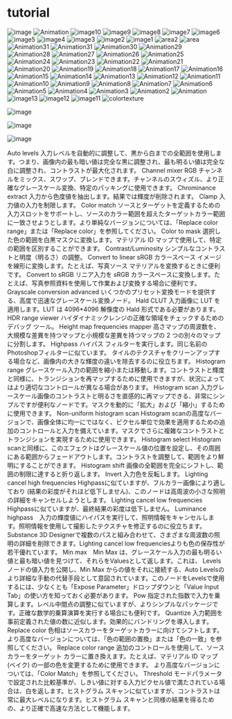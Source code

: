 # tutorial

![image](https://github.com/slringal/tutorial/assets/80476008/96d9e937-8937-4861-8902-acbf4986c98e)
![Animation](https://github.com/slringal/tutorial/assets/80476008/06d25e65-e865-448b-891d-1ab79c3ddc4c)
![image10](https://github.com/slringal/tutorial/assets/80476008/6f4855f5-8042-4b82-b107-c97c097a673a)
![image9](https://github.com/slringal/tutorial/assets/80476008/0fe39ced-daf1-450a-9164-4e73f80d627f)
![image8](https://github.com/slringal/tutorial/assets/80476008/3c92799a-f021-438c-a926-2e4e6708a923)
![image7](https://github.com/slringal/tutorial/assets/80476008/5c1a6c46-1a77-476d-b773-2727ab2ff313)
![image6](https://github.com/slringal/tutorial/assets/80476008/dd650005-330e-4848-959c-c071f6fd1efd)
![image5](https://github.com/slringal/tutorial/assets/80476008/f48777be-ab8e-498e-94ab-ce79f1b11147)
![image4](https://github.com/slringal/tutorial/assets/80476008/9c3ac35f-5219-44b3-9dd4-a6dfc681fcf0)
![image3](https://github.com/slringal/tutorial/assets/80476008/5e58bb23-a246-4a1e-88b8-4be0b59e3faa)
![image2](https://github.com/slringal/tutorial/assets/80476008/e0489140-afab-48cd-96f8-1f5dbe25f2d6)
![image1](https://github.com/slringal/tutorial/assets/80476008/53f382d9-4d07-4223-b54e-881590760892)
![area2](https://github.com/slringal/tutorial/assets/80476008/e6792187-d0cb-4a81-93d4-d55d88cfe03f)
![area](https://github.com/slringal/tutorial/assets/80476008/a89b8d46-f633-49ea-a7a8-2573a9d29795)
![Animation31](https://github.com/slringal/tutorial/assets/80476008/720c2e7e-28fd-4bec-a29f-602deec1bee5)
![Animation31](https://github.com/slringal/tutorial/assets/80476008/bf5a595c-3091-4545-91fb-9c6b19a03fca)
![Animation30](https://github.com/slringal/tutorial/assets/80476008/eaf82921-31a4-4783-8a39-c5b8e2107d56)
![Animation29](https://github.com/slringal/tutorial/assets/80476008/9fe44ec9-adb0-4a43-a3d9-88d787234f91)
![Animation28](https://github.com/slringal/tutorial/assets/80476008/81d92d9d-9dbf-433a-bd41-bc0aeecf632a)
![Animation27](https://github.com/slringal/tutorial/assets/80476008/21241b51-9a56-4635-a8c3-d265d1d0a657)
![Animation26](https://github.com/slringal/tutorial/assets/80476008/fba7ec9d-1deb-4d36-89b4-8d6c0a964190)
![Animation25](https://github.com/slringal/tutorial/assets/80476008/b4daae99-0d6c-4758-a59a-9a6652e2f40e)
![Animation24](https://github.com/slringal/tutorial/assets/80476008/1fcb1b11-7d48-483c-bef9-b5d1db371cab)
![Animation23](https://github.com/slringal/tutorial/assets/80476008/9eade1f8-6cc8-44e4-837b-53736daab97b)
![Animation22](https://github.com/slringal/tutorial/assets/80476008/5e2f5617-a341-434e-961d-f715cbbff50b)
![Animation21](https://github.com/slringal/tutorial/assets/80476008/4f784fde-eafc-486d-be23-6bef5aa9fe65)
![Animation20](https://github.com/slringal/tutorial/assets/80476008/69e93536-a7d4-4ff1-ae75-fd89418799e1)
![Animation19](https://github.com/slringal/tutorial/assets/80476008/4277ab70-4e16-4303-8b0d-22c2c744af56)
![Animation18](https://github.com/slringal/tutorial/assets/80476008/7cdb815a-d06d-4592-b4e4-6d85dba67750)
![Animation17](https://github.com/slringal/tutorial/assets/80476008/585e74bf-72d9-4cef-9f63-4bca8ef0ac1e)
![Animation16](https://github.com/slringal/tutorial/assets/80476008/8d2a8b7c-6c18-4f48-be4c-ee4010861674)
![Animation15](https://github.com/slringal/tutorial/assets/80476008/7065bbd5-dad4-47fb-8e4e-4f8cb935d866)
![Animation14](https://github.com/slringal/tutorial/assets/80476008/f6d88e91-b15f-40a3-89cc-4ecaab252ca2)
![Animation13](https://github.com/slringal/tutorial/assets/80476008/ade618a3-2723-4b4e-ba08-30e2e3c94d38)
![Animation12](https://github.com/slringal/tutorial/assets/80476008/d848e971-0cec-44f4-83af-75f3cb0fbf68)
![Animation11](https://github.com/slringal/tutorial/assets/80476008/e65ceb0e-3c55-4bb2-b836-8d60470a399f)
![Animation10](https://github.com/slringal/tutorial/assets/80476008/72907603-20e7-4290-afd1-9ad5e051318c)
![Animation9](https://github.com/slringal/tutorial/assets/80476008/269c6336-0cbb-4c72-9612-ce109c623234)
![Animation8](https://github.com/slringal/tutorial/assets/80476008/274352b9-9155-409c-931a-709f571331be)
![Animation7](https://github.com/slringal/tutorial/assets/80476008/eebba142-c416-4026-9e8a-74bad6efec4c)
![Animation6](https://github.com/slringal/tutorial/assets/80476008/0bd3fed1-1112-4dd7-8d7e-fcb7a654a365)
![Animation5](https://github.com/slringal/tutorial/assets/80476008/cc00713c-d576-4ef3-9c3a-6e661c54a011)
![Animation4](https://github.com/slringal/tutorial/assets/80476008/9ee48df5-5d95-4a13-90f8-1f696de84d6f)
![Animation3](https://github.com/slringal/tutorial/assets/80476008/693b30bb-c7d8-49e6-9355-93474c128cbb)
![Animation2](https://github.com/slringal/tutorial/assets/80476008/08c5990f-358b-431f-8584-f233ab0f5f9e)
![Animation](https://github.com/slringal/tutorial/assets/80476008/b7d0d3a9-160c-4cd5-8fee-4ead8752f89a)
![image13](https://github.com/slringal/tutorial/assets/80476008/68ca9f9f-079e-4171-93a2-d4b4d9dd1d18)
![image12](https://github.com/slringal/tutorial/assets/80476008/c592ff37-40b7-4e85-a37b-485b6cac37fd)
![image11](https://github.com/slringal/tutorial/assets/80476008/9f924ca7-a4ef-48f0-9106-42ca31ff1cfc)
![colortexture](https://github.com/slringal/tutorial/assets/80476008/cecde3e2-ea1d-4ff1-9537-0e0c80165f81)

![image](https://github.com/slringal/tutorial/assets/80476008/2c849ad4-5ee6-4633-acbf-364b07da4ee2)


![image](https://github.com/slringal/tutorial/assets/80476008/a229288e-bb27-4527-a0e7-a41f6dd5c6fc)

![image](https://github.com/slringal/tutorial/assets/80476008/bf9c6e6c-d334-4218-870c-e05f4f6735f4)

Auto levels 入力レベルを自動的に調整して、黒から白までの全範囲を使用します。つまり、画像内の最も暗い値は完全な黒に調整され、最も明るい値は完全な白に調整され、コントラストが最大化されます。
Channel mixer RGB チャンネルをミックス、スワップ、ブレンドできます。チャンネルのスウィズル、より正確なグレースケール変換、特定のパッキングに使用できます。
Chrominance extract 入力から色度値を抽出します。結果では輝度が削除されます。
Clamp 入力値の入力を制限します。
Color match ソースとターゲットを定義するための入力スロットをサポートし、ソースのカラー範囲を超えたターゲットカラー範囲に一致させようとします。より単純なバージョンについては、「Replace color range」または「Replace color」を参照してください。
Color to mask 選択した色の範囲を白黒マスクに変換します。マテリアル ID マップで使用して、特定の範囲を区別することができます。
Contrast/Luminosity シンプルなコントラストと明度（明るさ）の調整。
Convert to linear sRGB カラースペース イメージを線形に変換します。たとえば、写真ソース マテリアルを変換するときに便利です。
Convert to sRGB リニア入力を sRGB カラースペースに変換します。たとえば、写真参照資料を使用して作業および変換する場合に便利です。
Grayscale conversion advanced いくつかのプリセット変換モードを提供する、高度で迅速なグレースケール変換ノード。
Hald CLUT 入力画像に LUT を適用します。LUT は 4096*4096 解像度の Hald 形式である必要があります。
HDR range viewer ハイダイナミックレンジの正確な領域をチェックするためのデバッグ ツール。
Height map frequencies mapper 高さマップの周波数を、大規模な差異を持つマップと小規模な差異を持つマップの 2 つの別々のマップに分割します。
Highpass ハイパス フィルターを実行します。同じ名前の Photoshopフィルターに似ています。
タイルのテクスチャをクリーンアップする場合など、画像内の大きな輝度の違いを除去するのに役立ちます。
Histogram range グレースケール入力の範囲を縮小または移動します。コントラストと輝度と同様に、トランジションを再マップするために使用できますが、状況によってはより適切なコントロールが異なる場合があります。
Histogram scan 入力グレースケール画像のコントラストと明るさを直感的に再マップできる、非常にシンプルですが便利なノードです。マスクを動的に「拡大」および「縮小」するために使用できます。
Non-uniform histogram scan Histogram scanの高度なバージョンで、画像全体に均一にではなく、ピクセル単位で効果を適用するための追加のコントロールと入力を備えています。マスクでさらに複雑なコントラストとトランジションを実現するために使用できます。
Histogram select Histogram scanと同様に、このエフェクトはグレースケール値の位置を設定し、その周囲にある範囲からフェードアウトします。コントラストを調整して、範囲をより鮮明にすることができます。
Histogram shift 画像の全範囲を完全にシフトし、範囲の制限に達すると折り返します。
Invert 入力色を反転します。
Lighting cancel high frequencies Highpassに似ていますが、フルカラー画像により適しており (結果の彩度がそれほど低下しません)、このノードは高周波の小さな照明の詳細をキャンセルしようとします。
Lighting cancel low frequencies　Highpassに似ていますが、最終結果の彩度は低下しません。
Luminance highpass　入力の輝度値にハイパスを実行して、照明情報をキャンセルします。照明情報を使用して撮影したテクスチャを修正するのに役立ちます。Substance 3D Designerで複数のパスと組み合わせて、さまざまな周波数の照明の詳細を削除できます。Lighting cancel low frequenciesよりも色の保存性が若干優れています。
Min max　Min Max は、グレースケール入力の最も明るい値と最も暗い値を見つけて、それらをValuesとして返します。これは、 Levelsノードの値入力を公開し、Min Max からの値をそれに接続する、Auto Levelsのより詳細な手動の代替手段として意図されています。このノードをLevelsで使用するには、少なくとも「Expose Parameter」ドロップダウンと「Value Input Tab」の使い方を知っておく必要があります。
Pow 指定された指数で入力を乗算します。レベル中間点の調整に似ていますが、よりシンプルなパッケージです。正確な数学的乗算演算を実行する場合にも便利です。
Quantize 入力範囲を事前定義された値の数に近似します。効果的にバンドリングを導入します。
Replace color 色相はソースカラーをターゲットカラーに向けてシフトします。より高度なバージョンについては、「色の範囲の置換」または「色の一致」を参照してください。
Replace color range 追加のコントロールを使用して、ソース カラーをターゲット カラーに置き換えます。たとえば、マテリアル ID マップ (ベイク) の一部の色を変更するために使用できます。 より高度なバージョンについては、「Color Match」を参照してください。
Threshold モードパラメータで設定された比較基準が、しきい値に対する入力ピクセル値で満たされている場合は、白を返します。ヒストグラム スキャンに似ていますが、コントラストは常に最大レベルになります。ヒストグラム スキャンと同様の結果を得るための、より正確で高速な方法として機能します。

